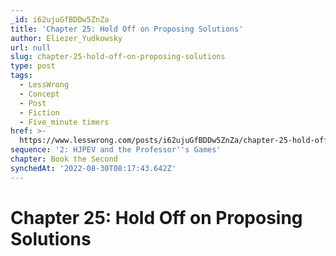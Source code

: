 ```yaml
---
_id: i62ujuGfBDDw5ZnZa
title: 'Chapter 25: Hold Off on Proposing Solutions'
author: Eliezer_Yudkowsky
url: null
slug: chapter-25-hold-off-on-proposing-solutions
type: post
tags:
  - LessWrong
  - Concept
  - Post
  - Fiction
  - Five_minute timers
href: >-
  https://www.lesswrong.com/posts/i62ujuGfBDDw5ZnZa/chapter-25-hold-off-on-proposing-solutions
sequence: '2: HJPEV and the Professor''s Games'
chapter: Book the Second
synchedAt: '2022-08-30T08:17:43.642Z'
---
```

# Chapter 25: Hold Off on Proposing Solutions

